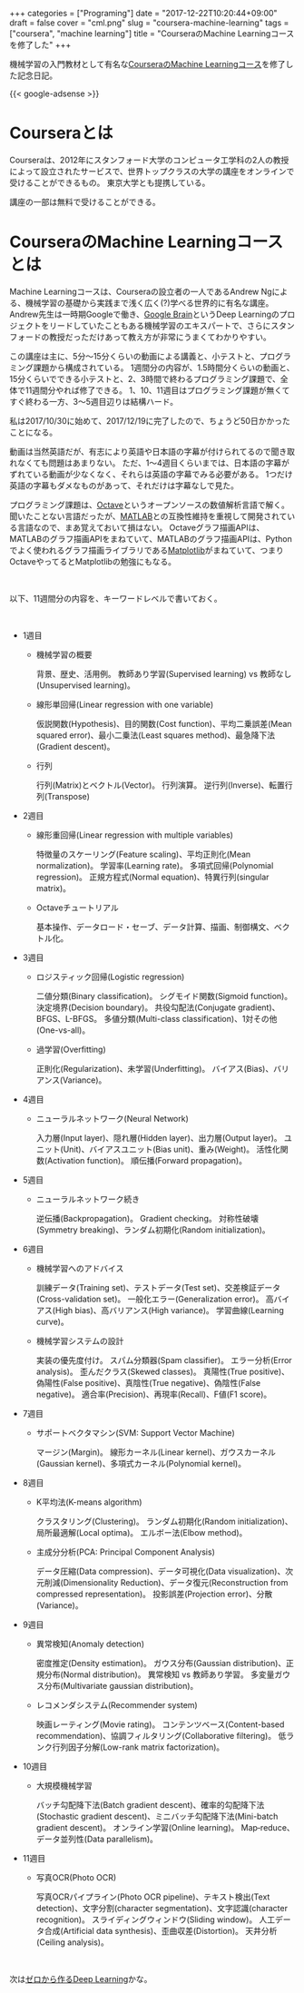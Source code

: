 +++
categories = ["Programing"]
date = "2017-12-22T10:20:44+09:00"
draft = false
cover = "cml.png"
slug = "coursera-machine-learning"
tags = ["coursera", "machine learning"]
title = "CourseraのMachine Learningコースを修了した"
+++

機械学習の入門教材として有名な[CourseraのMachine Learningコース](https://www.coursera.org/learn/machine-learning)を修了した記念日記。

{{< google-adsense >}}

# Courseraとは
Courseraは、2012年にスタンフォード大学のコンピュータ工学科の2人の教授によって設立されたサービスで、世界トップクラスの大学の講座をオンラインで受けることができるもの。
東京大学とも提携している。

講座の一部は無料で受けることができる。

# CourseraのMachine Learningコースとは
Machine Learningコースは、Courseraの設立者の一人であるAndrew Ngによる、機械学習の基礎から実践まで浅く広く(?)学べる世界的に有名な講座。
Andrew先生は一時期Googleで働き、[Google Brain](https://en.wikipedia.org/wiki/Google_Brain)というDeep Learningのプロジェクトをリードしていたこともある機械学習のエキスパートで、さらにスタンフォードの教授だっただけあって教え方が非常にうまくてわかりやすい。

この講座は主に、5分～15分くらいの動画による講義と、小テストと、プログラミング課題から構成されている。
1週間分の内容が、1.5時間分くらいの動画と、15分くらいでできる小テストと、2、3時間で終わるプログラミング課題で、全体で11週間分やれば修了できる。
1、10、11週目はプログラミング課題が無くてすぐ終わる一方、3～5週目辺りは結構ハード。

私は2017/10/30に始めて、2017/12/19に完了したので、ちょうど50日かかったことになる。

動画は当然英語だが、有志により英語や日本語の字幕が付けられてるので聞き取れなくても問題はあまりない。
ただ、1～4週目くらいまでは、日本語の字幕がずれている動画が少なくなく、それらは英語の字幕でみる必要がある。
1つだけ英語の字幕もダメなものがあって、それだけは字幕なしで見た。

プログラミング課題は、[Octave](https://www.gnu.org/software/octave/)というオープンソースの数値解析言語で解く。
聞いたことない言語だったが、[MATLAB](https://jp.mathworks.com/programs/trials/trial_request.html?ref=ggl&s_eid=ppc_30300738322&q=matlab)との互換性維持を重視して開発されている言語なので、まあ覚えておいて損はない。
Octaveグラフ描画APIは、MATLABのグラフ描画APIをまねていて、MATLABのグラフ描画APIは、Pythonでよく使われるグラフ描画ライブラリである[Matplotlib](https://matplotlib.org/)がまねていて、つまりOctaveやってるとMatplotlibの勉強にもなる。

<br>

以下、11週間分の内容を、キーワードレベルで書いておく。

<br>

* 1週目

    * 機械学習の概要

        背景、歴史、活用例。
        教師あり学習(Supervised learning) vs 教師なし(Unsupervised learning)。

    * 線形単回帰(Linear regression with one variable)

        仮説関数(Hypothesis)、目的関数(Cost function)、平均二乗誤差(Mean squared error)、最小二乗法(Least squares method)、最急降下法(Gradient descent)。

    * 行列

        行列(Matrix)とベクトル(Vector)。
        行列演算。
        逆行列(Inverse)、転置行列(Transpose)

* 2週目

    * 線形重回帰(Linear regression with multiple variables)

        特徴量のスケーリング(Feature scaling)、平均正則化(Mean normalization)。
        学習率(Learning rate)。
        多項式回帰(Polynomial regression)。
        正規方程式(Normal equation)、特異行列(singular matrix)。

    * Octaveチュートリアル

        基本操作、データロード・セーブ、データ計算、描画、制御構文、ベクトル化。

* 3週目

    * ロジスティック回帰(Logistic regression)

        二値分類(Binary classification)。
        シグモイド関数(Sigmoid function)。
        決定境界(Decision boundary)。
        共役勾配法(Conjugate gradient)、BFGS、L-BFGS。
        多値分類(Multi-class classification)、1対その他(One-vs-all)。

    * 過学習(Overfitting)

        正則化(Regularization)、未学習(Underfitting)。
        バイアス(Bias)、バリアンス(Variance)。

* 4週目

    * ニューラルネットワーク(Neural Network)

        入力層(Input layer)、隠れ層(Hidden layer)、出力層(Output layer)。
        ユニット(Unit)、バイアスユニット(Bias unit)、重み(Weight)。
        活性化関数(Activation function)。
        順伝播(Forward propagation)。

* 5週目

    * ニューラルネットワーク続き

        逆伝播(Backpropagation)。
        Gradient checking。
        対称性破壊(Symmetry breaking)、ランダム初期化(Random initialization)。

* 6週目

    * 機械学習へのアドバイス

        訓練データ(Training set)、テストデータ(Test set)、交差検証データ(Cross-validation set)。
        一般化エラー(Generalization error)。
        高バイアス(High bias)、高バリアンス(High variance)。
        学習曲線(Learning curve)。

    * 機械学習システムの設計

        実装の優先度付け。
        スパム分類器(Spam classifier)。
        エラー分析(Error analysis)。
        歪んだクラス(Skewed classes)。
        真陽性(True positive)、偽陽性(False positive)、真陰性(True negative)、偽陰性(False negative)。
        適合率(Precision)、再現率(Recall)、F値(F1 score)。


* 7週目

    * サポートベクタマシン(SVM: Support Vector Machine)

        マージン(Margin)。
        線形カーネル(Linear kernel)、ガウスカーネル(Gaussian kernel)、多項式カーネル(Polynomial kernel)。

* 8週目

    * K平均法(K-means algorithm)

        クラスタリング(Clustering)。
        ランダム初期化(Random initialization)、局所最適解(Local optima)。
        エルボー法(Elbow method)。

    * 主成分分析(PCA: Principal Component Analysis)

        データ圧縮(Data compression)、データ可視化(Data visualization)、次元削減(Dimensionality Reduction)、データ復元(Reconstruction from compressed representation)。
        投影誤差(Projection error)、分散(Variance)。

* 9週目

    * 異常検知(Anomaly detection)

        密度推定(Density estimation)。
        ガウス分布(Gaussian distribution)、正規分布(Normal distribution)。
        異常検知 vs 教師あり学習。
        多変量ガウス分布(Multivariate gaussian distribution)。

    * レコメンダシステム(Recommender system)

        映画レーティング(Movie rating)。
        コンテンツベース(Content-­based recommendation)、協調フィルタリング(Collaborative filtering)。
        低ランク行列因子分解(Low-rank matrix factorization)。

* 10週目

    * 大規模機械学習

        バッチ勾配降下法(Batch gradient descent)、確率的勾配降下法(Stochastic gradient descent)、ミニバッチ勾配降下法(Mini-batch gradient descent)。
        オンライン学習(Online learning)。
        Map­‐reduce、データ並列性(Data parallelism)。

* 11週目

    * 写真OCR(Photo OCR)

        写真OCRパイプライン(Photo OCR pipeline)、テキスト検出(Text detection)、文字分割(character segmentation)、文字認識(character recognition)。
        スライディングウィンドウ(Sliding window)。
        人工データ合成(Artificial data synthesis)、歪曲収差(Distortion)。
        天井分析(Ceiling analysis)。

<br>

次は[ゼロから作るDeep Learning](https://www.oreilly.co.jp/books/9784873117584/)かな。
